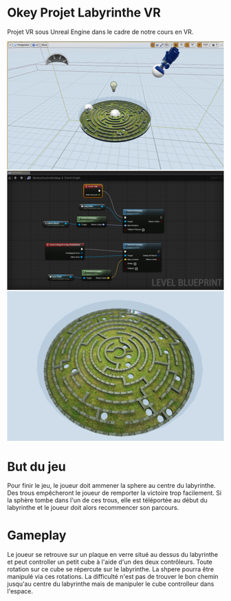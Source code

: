 # Okey Projet Labyrinthe VR

Projet VR sous Unreal Engine dans le cadre de notre cours en VR.

<img src="Content/Ressources/EditorView.PNG">
<img src="Content/Ressources/LevelBlueprint.PNG">
<img src="Content/Ressources/HelmView.PNG">

# But du jeu

Pour finir le jeu, le joueur doit ammener la sphere au centre du labyrinthe. Des trous empêcheront le joueur de remporter la victoire trop facilement. Si la sphère tombe dans l'un de ces trous, elle est téléportée au début du labyrinthe et le joueur doit alors recommencer son parcours.

# Gameplay

Le joueur se retrouve sur un plaque en verre situé au dessus du labyrinthe et peut controller un petit cube à l'aide d'un des deux contrôleurs. Toute rotation sur ce cube se répercute sur le labyrinthe. La shpere pourra être manipulé via ces rotations. La difficulté n'est pas de trouver le bon chemin jusqu'au centre du labyrinthe mais de manipuler le cube controlleur dans l'espace. 
